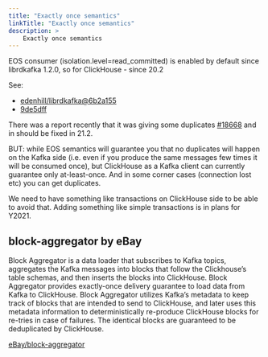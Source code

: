 ```yaml
---
title: "Exactly once semantics"
linkTitle: "Exactly once semantics"
description: >
    Exactly once semantics
---
```

EOS consumer (isolation.level=read_committed) is enabled by default since librdkafka 1.2.0, so for ClickHouse - since 20.2

See:

* [edenhill/librdkafka@6b2a155](https://github.com/edenhill/librdkafka/commit/6b2a1552ac2a4ea09d915015183f268dd2df96e6)
* [9de5dff](https://github.com/ClickHouse/ClickHouse/commit/9de5dffb5c97eb93545ae25eaf87ec195a590148)

There was a report recently that it was giving some duplicates [\#18668](https://github.com/ClickHouse/ClickHouse/issues/18668) and in should be fixed in 21.2.

BUT: while EOS semantics will guarantee you that no duplicates will happen on the Kafka side (i.e. even if you produce the same messages few times it will be consumed once), but ClickHouse as a Kafka client can currently guarantee only at-least-once. And in some corner cases (connection lost etc) you can get duplicates.

We need to have something like transactions on ClickHouse side to be able to avoid that. Adding something like simple transactions is in plans for Y2021.


## block-aggregator by eBay

Block Aggregator is a data loader that subscribes to Kafka topics, aggregates the Kafka messages into blocks that follow the Clickhouse’s table schemas, and then inserts the blocks into ClickHouse. Block Aggregator provides exactly-once delivery guarantee to load data from Kafka to ClickHouse. Block Aggregator utilizes Kafka’s metadata to keep track of blocks that are intended to send to ClickHouse, and later uses this metadata information to deterministically re-produce ClickHouse blocks for re-tries in case of failures. The identical blocks are guaranteed to be deduplicated by ClickHouse.

[eBay/block-aggregator](https://github.com/eBay/block-aggregator)
